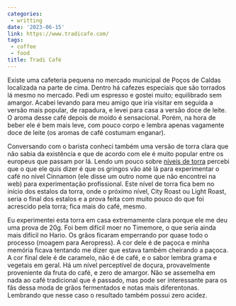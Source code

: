 ```yaml
---
categories:
 - writting
date: '2023-06-15'
link: https://www.tradicafe.com/
tags:
 - coffee
 - food
title: Tradi Café
---
```


Existe uma cafeteria pequena no mercado municipal de Poços de Caldas localizada na parte de cima. Dentro há cafezes especiais que são torrados lá mesmo no mercado. Pedi um espresso e gostei muito; equilibrado sem amargor. Acabei levando para meu amigo que iria visitar em seguida a versão mais popular, de rapadura, e levei para casa a versão doce de leite. O aroma desse café depois de moído é sensacional. Porém, na hora de beber ele é bem mais leve, com pouco corpo e lembra apenas vagamente doce de leite (os aromas de café costumam enganar).

Conversando com o barista conheci também uma versão de torra clara que não sabia da existência e que de acordo com ele é muito popular entre os europeus que passam por lá. Lendo um pouco sobre [níveis de torra](https://thecaptainscoffee.com/pages/roast-levels) percebi que o que ele quis dizer é que os gringos vão até lá para experimentar o café no nível Cinnamon (ele disse um outro nome que não encontrei na web) para experimentação profissional. Este nível de torra fica bem no início dos estalos da torra, onde o próximo nível, City Roast ou Light Roast, seria o final dos estalos e a prova feita com muito pouco do que foi acrescido pela torra; fica mais do café, mesmo.

Eu experimentei esta torra em casa extremamente clara porque ele me deu uma prova de 20g. Foi bem difícil moer no Timemore, o que seria ainda mais difícil no Hario. Os grãos ficaram emperrando por quase todo o processo (moagem para Aeropress). A cor dele é de paçoca e minha memória ficava tentando me dizer que estava também cheirando a paçoca. A cor final dele é de caramelo, não é de café, e o sabor lembra grama e vegetais em geral. Há um nível perceptível de doçura, provavelmente proveniente da fruta do café, e zero de amargor. Não se assemelha em nada ao café tradicional que é passado, mas pode ser interessante para os fãs dessa moda de grãos fermentados e notas mais diferentonas. Lembrando que nesse caso o resultado também possui zero acidez.


